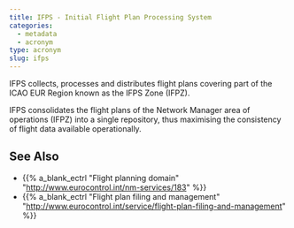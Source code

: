 ```yaml
---
title: IFPS - Initial Flight Plan Processing System
categories:
  - metadata
  - acronym
type: acronym
slug: ifps
---
```


IFPS collects, processes and distributes flight plans covering part of the ICAO EUR
Region known as the IFPS Zone (IFPZ).

IFPS consolidates the flight plans of the Network Manager area of operations (IFPZ)
into a single repository, thus maximising the consistency of flight data available
operationally.


## See Also

* {{% a_blank_ectrl "Flight planning domain" "http://www.eurocontrol.int/nm-services/183" %}}
* {{% a_blank_ectrl "Flight plan filing and management" "http://www.eurocontrol.int/service/flight-plan-filing-and-management" %}}
